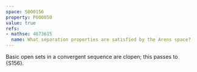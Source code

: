 ```yaml
---
space: S000156
property: P000050
value: true
refs:
- mathse: 4673615
  name: What separation properties are satisfied by the Arens space?
---
```


Basic open sets in a convergent sequence are clopen; this passes to {S156}.
